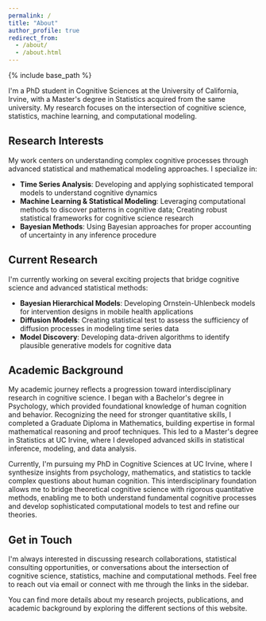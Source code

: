 ```yaml
---
permalink: /
title: "About"
author_profile: true
redirect_from: 
  - /about/
  - /about.html
---
```


{% include base_path %}

I'm a PhD student in Cognitive Sciences at the University of California, Irvine, with a Master's degree in Statistics acquired from the same university. My research focuses on the intersection of cognitive science, statistics, machine learning, and computational modeling.

## Research Interests

My work centers on understanding complex cognitive processes through advanced statistical and mathematical modeling approaches. I specialize in:

- **Time Series Analysis**: Developing and applying sophisticated temporal models to understand cognitive dynamics
- **Machine Learning & Statistical Modeling**: Leveraging computational methods to discover patterns in cognitive data; Creating robust statistical frameworks for cognitive science research
- **Bayesian Methods**: Using Bayesian approaches for proper accounting of uncertainty in any inference procedure

## Current Research

I'm currently working on several exciting projects that bridge cognitive science and advanced statistical methods:

- **Bayesian Hierarchical Models**: Developing Ornstein-Uhlenbeck models for intervention designs in mobile health applications
- **Diffusion Models**: Creating statistical test to assess the sufficiency of diffusion processes in modeling time series data  
- **Model Discovery**: Developing data-driven algorithms to identify plausible generative models for cognitive data

## Academic Background

My academic journey reflects a progression toward interdisciplinary research in cognitive science. I began with a Bachelor's degree in Psychology, which provided foundational knowledge of human cognition and behavior. Recognizing the need for stronger quantitative skills, I completed a Graduate Diploma in Mathematics, building expertise in formal mathematical reasoning and proof techniques. This led to a Master's degree in Statistics at UC Irvine, where I developed advanced skills in statistical inference, modeling, and data analysis.

Currently, I'm pursuing my PhD in Cognitive Sciences at UC Irvine, where I synthesize insights from psychology, mathematics, and statistics to tackle complex questions about human cognition. This interdisciplinary foundation allows me to bridge theoretical cognitive science with rigorous quantitative methods, enabling me to both understand fundamental cognitive processes and develop sophisticated computational models to test and refine our theories.

## Get in Touch

I'm always interested in discussing research collaborations, statistical consulting opportunities, or conversations about the intersection of cognitive science, statistics, machine and computational methods. Feel free to reach out via email or connect with me through the links in the sidebar.

You can find more details about my research projects, publications, and academic background by exploring the different sections of this website.

<!-- More info about configuring Academic Pages can be found in [the guide](https://academicpages.github.io/markdown/), the [growing wiki](https://github.com/academicpages/academicpages.github.io/wiki), and you can always [ask a question on GitHub](https://github.com/academicpages/academicpages.github.io/discussions). The [guides for the Minimal Mistakes theme](https://mmistakes.github.io/minimal-mistakes/docs/configuration/) (which this theme was forked from) might also be helpful. -->
